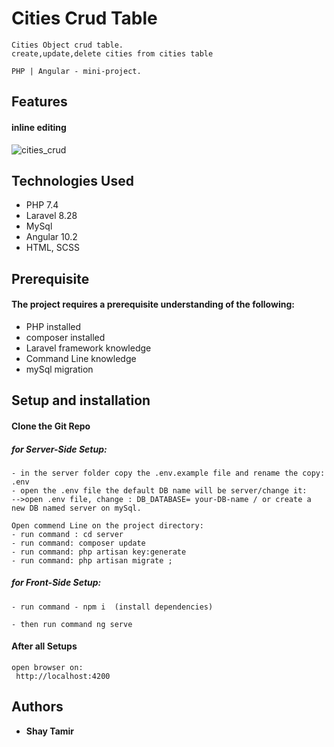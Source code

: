 
#  Cities Crud Table
```
Cities Object crud table.
create,update,delete cities from cities table

PHP | Angular - mini-project.
```

## Features
#### inline editing
![cities_crud](https://user-images.githubusercontent.com/24354228/109829734-7c4e6700-7c46-11eb-9b38-8bc8b6de5ab1.jpeg)

## Technologies Used
- PHP 7.4
- Laravel 8.28
- MySql
- Angular 10.2
- HTML, SCSS 

## Prerequisite
#### The project requires a prerequisite understanding of the following:
* PHP installed
* composer installed
* Laravel framework knowledge
* Command Line knowledge
* mySql migration


## Setup and installation
#### Clone the Git Repo
##### for Server-Side Setup:
```
- in the server folder copy the .env.example file and rename the copy:  .env
- open the .env file the default DB name will be server/change it: 
-->open .env file, change : DB_DATABASE= your-DB-name / or create a new DB named server on mySql.
```
```
Open commend Line on the project directory:
- run command : cd server
- run command: composer update 
- run command: php artisan key:generate 
- run command: php artisan migrate ;
```
##### for Front-Side Setup:
```
- run command - npm i  (install dependencies)

- then run command ng serve
```
#### After all Setups 
```
open browser on:
 http://localhost:4200
```
## Authors

* **Shay Tamir** 

```





